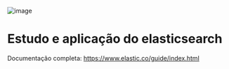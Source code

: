 ![image](https://user-images.githubusercontent.com/30927213/120871584-636d8e80-c572-11eb-9136-f283f27f3245.png)
#  Estudo e aplicação do elasticsearch

Documentação completa: https://www.elastic.co/guide/index.html
